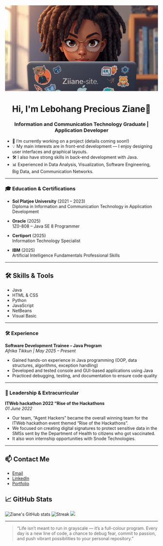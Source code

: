 ![Banner](assets/My%20official%20logo.jpg)


<h1 align="center">Hi, I'm Lebohang Precious Ziane👋</h1>
<h3 align="center">Information and Communication Technology Graduate | Application Developer</h3>


- 🔭 I’m currently working on a project (details coming soon!)
- 💡 My main interests are in front-end development — I enjoy designing user interfaces and graphical layouts.
- 🛠️ I also have strong skills in back-end development with Java.
- 📊 Experienced in Data Analysis, Visualization, Software Engineering, Big Data, and Communication Networks.
---
### 🎓 Education & Certifications

- **Sol Platjee University** (2021 – 2023)  
  Diploma in Information and Communication Technology in Application Development

- **Oracle** (2025)  
  1Z0-808 – Java SE 8 Programmer

- **Certiport** (2025)  
  Information Technology Specialist

- **IBM** (2025)  
  Artificial Intelligence Fundamentals
  Professional Skills

---


## 🛠️ Skills & Tools

- Java
- HTML & CSS
- Python
- JavaScript
- NetBeans
- Visual Basic

---

### 🛠️ Experience

**Software Development Trainee – Java Program**  
_Afrika Tikkun | May 2025 – Present_
- Gained hands-on experience in Java programming (OOP, data structures, algorithms, exception handling)
- Developed and tested console and GUI-based applications using Java
- Practiced debugging, testing, and documentation to ensure code quality
---

### 🌟 Leadership & Extracurricular

**ITWeb hackathon 2022 “Rise of the Hackathons**  
_01 June 2022_
- Our team, “Agent Hackers” became the overall winning team for the ITWeb hackathon event themed “Rise of the Hackathons”.
- We focused on creating digital signatures to protect sensitive data in the SMSs sent by the Department of Health to citizens who got vaccinated.
- It also won internship opportunities with Snode Technologies.

---
## 📫 Contact Me

- [Email](mailto:lebohangziane@gmail.com)
- [LinkedIn](https://www.linkedin.com/in/lebohang-ziane-3805332b1/) <!-- Add your LinkedIn URL -->
- [Portfolio](zianesite.github.io/ZianeSite/)



## 📈 GitHub Stats

![Ziane's GitHub stats](https://github-readme-stats.vercel.app/api?username=ZianeSite&show_icons=true&theme=radical)
![Streak](https://github-readme-streak-stats.herokuapp.com/?user=ZianeSite&theme=radical)
<img src="https://github-profile-summary-cards.vercel.app/api/cards/repos-per-language?username=ZianeSite&theme=radical"/>

---

> “Life isn’t meant to run in grayscale — it’s a full-colour program. Every day is a new line of code, a chance to debug fear, commit to passion, and push vibrant possibilities to your personal repository.”

